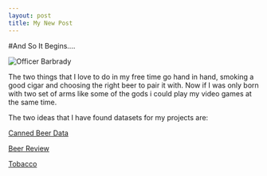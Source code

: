 ```yaml
---
layout: post
title: My New Post
---
```

#And So It Begins....

![Officer Barbrady](https://i.pinimg.com/originals/a5/f9/a1/a5f9a11a03d8227df09742babd4a9a0e.jpg)

The two things that I love to do in my free time go hand in hand, smoking a good cigar and choosing the right beer to pair it with. Now if I was only born 
with two set of arms like some of the gods i could play my video games at the same time.




The two ideas that I have found datasets for my projects are: 

[Canned Beer Data](https://www.kaggle.com/nickhould/craft-cans)

[Beer Review](https://www.kaggle.com/rdoume/beerreviews)

[Tobacco](https://www.statista.com/statistics/192022/top-10-tobacco-producing-us-states/)
